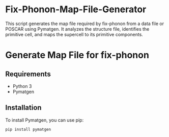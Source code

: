 # Fix-Phonon-Map-File-Generator
This script generates the map file required by fix-phonon from a data file or POSCAR using Pymatgen. It analyzes the structure file, identifies the primitive cell, and maps the supercell to its primitive components.
# Generate Map File for fix-phonon

## Requirements

- Python 3
- Pymatgen

## Installation

To install Pymatgen, you can use pip:

```sh
pip install pymatgen
